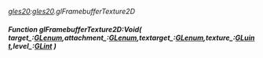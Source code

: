 _[gles20](../../modules/gles20/gles20-module.md):[gles20](../../modules/gles20/gles20-module.md).glFramebufferTexture2D_
##### Function glFramebufferTexture2D:Void( target_:[GLenum](../../modules/gles20/gles20-glenum.md),attachment_:[GLenum](../../modules/gles20/gles20-glenum.md),textarget_:[GLenum](../../modules/gles20/gles20-glenum.md),texture_:[GLuint](../../modules/gles20/gles20-gluint.md),level_:[GLint](../../modules/gles20/gles20-glint.md) )
